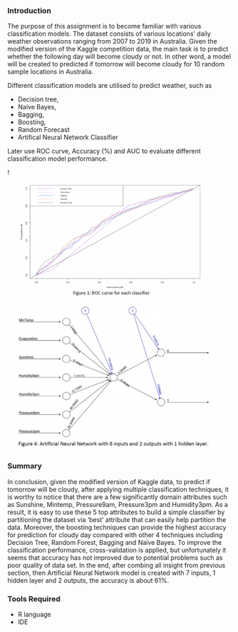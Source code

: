 
### Introduction
The purpose of this assignment is to become familiar with various classification models. The dataset consists of various locations’ daily weather observations ranging from 2007 to 2019 in Australia. Given the modified version of the Kaggle competition data, the main task is to predict whether the following day will become cloudy or not. In other word, a model will be created to predicted if tomorrow will become cloudy for 10 random sample locations in Australia.

Different classification models are utilised to predict weather, such as 
* Decision tree, 
* Naive Bayes, 
* Bagging, 
* Boosting, 
* Random Forecast  
* Artifical Neural Network Classifier

Later use ROC curve, Accuracy (%) and AUC to evaluate different classification model performance.

!![ROC curve for each classifier.png](ROC%20curve%20for%20each%20classifier.png)

![Artiical Neural Network with 8 inputs and 2 outputs with 1 hidden layer.png](Artiical%20Neural%20Network%20with%208%20inputs%20and%202%20outputs%20with%201%20hidden%20layer.png)

### Summary
In conclusion, given the modified version of Kaggle data, to predict if tomorrow will be cloudy, after applying multiple classification techniques, it is worthy to notice that there are a few significantly domain attributes such as Sunshine, Mintemp, Pressure9am, Pressure3pm and Humidity3pm. As a result, it is easy to use these 5 top attributes to build a simple classifier by partitioning the dataset via ‘best’ attribute that can easily help partition the data. Moreover, the boosting techniques can provide the highest accuracy for prediction for cloudy day compared with other 4 techniques including Decision Tree, Random Forest, Bagging and Naïve Bayes. To improve the classification performance, cross-validation is applied, but unfortunately it seems that accuracy has not improved due to potential problems such as poor quality of data set. In the end, after combing all insight from previous section, then Artificial Neural Network model is created with 7 inputs, 1 hidden layer and 2 outputs, the accuracy is about 61%.


### Tools Required
* R language
* IDE